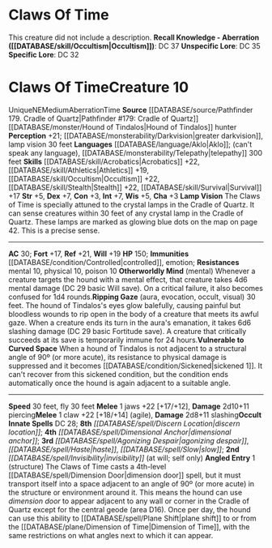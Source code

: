 ﻿---
ac: '30'
alignment: NE
all_resistance: null
burrow_speed: null
charisma: '+3'
climb_speed: null
constitution: '+3'
creature_ability:
- Angled Entry
- Lamp Vision
- Otherworldly Mind
- Ripping Gaze
- Vulnerable to Curved Space
creature_family: null
dexterity: '+7'
element: null
fly_speed: '30'
fortitude: '+17'
hardness: null
hp: '150'
id: '1973'
immunity:
- '[[DATABASE/condition/Controlled|controlled]]'
- '[[DATABASE/trait/Emotion|emotion]]'
intelligence: '+7'
land_speed: '30'
language:
- '[[DATABASE/language/Aklo|Aklo]] ; (can''t speak any language)'
- '[[DATABASE/monsterability/Telepathy|telepathy]] 300 feet'
level: '10'
max_speed: '30'
name: Claws Of Time
perception: '+21'
rarity: Unique
reflex: '+21'
resistance:
- '[[DATABASE/trait/Mental|mental]] 10'
- physical 10
- '[[DATABASE/trait/Poison|poison]] 10'
rus_type_level: null
school: null
sense:
- '[[DATABASE/monsterability/Darkvision|greater darkvision]]'
- lamp vision 30 feet
size: Medium
skill:
- '[[DATABASE/skill/Acrobatics|Acrobatics]] +22'
- '[[DATABASE/skill/Athletics|Athletics]] +19'
- '[[DATABASE/skill/Occultism|Occultism]] +22'
- '[[DATABASE/skill/Stealth|Stealth]] +22'
- '[[DATABASE/skill/Survival|Survival]] +17'
source: '[[DATABASE/source/Pathfinder 179. Cradle of Quartz|Pathfinder #179: Cradle
  of Quartz]]'
speed:
- 30 feet
- fly 30 feet
spell:
- '[[DATABASE/spell/Agonizing Despair|Agonizing Despair]]'
- '[[DATABASE/spell/Dimensional Anchor|Dimensional Anchor]]'
- '[[DATABASE/spell/Discern Location|Discern Location]]'
- '[[DATABASE/spell/Haste|Haste]]'
- '[[DATABASE/spell/Invisibility|Invisibility]]'
- '[[DATABASE/spell/Slow|Slow]]'
strength: '+5'
strength_req: '5'
strongest_save:
- Reflex
swim_speed: null
trait:
- '[[DATABASE/trait/Aberration|Aberration]]'
- '[[DATABASE/trait/Time|Time]]'
- '[[DATABASE/trait/Unique|Unique]]'
type: Creature
vision: Greater darkvision
weakest_save:
- Fortitude
weakness: null
will: '+19'
wisdom: '+5'

---
# Claws Of Time

This creature did not include a description.
**Recall Knowledge - Aberration ([[DATABASE/skill/Occultism|Occultism]])**: DC 37
**Unspecific Lore**: DC 35
**Specific Lore**: DC 32

# Claws Of Time<span class="item-type">Creature 10</span>

<span class="trait-unique item-trait">Unique</span><span class="trait-alignment item-trait">NE</span><span class="trait-size item-trait">Medium</span><span class="item-trait">Aberration</span><span class="item-trait">Time</span>
**Source** [[DATABASE/source/Pathfinder 179. Cradle of Quartz|Pathfinder #179: Cradle of Quartz]]
[[DATABASE/monster/Hound of Tindalos|Hound of Tindalos]] hunter
**Perception** +21; [[DATABASE/monsterability/Darkvision|greater darkvision]], lamp vision 30 feet
**Languages** [[DATABASE/language/Aklo|Aklo]]; (can't speak any language), [[DATABASE/monsterability/Telepathy|telepathy]] 300 feet
**Skills** [[DATABASE/skill/Acrobatics|Acrobatics]] +22, [[DATABASE/skill/Athletics|Athletics]] +19, [[DATABASE/skill/Occultism|Occultism]] +22, [[DATABASE/skill/Stealth|Stealth]] +22, [[DATABASE/skill/Survival|Survival]] +17
**Str** +5, **Dex** +7, **Con** +3, **Int** +7, **Wis** +5, **Cha** +3
**Lamp Vision** The Claws of Time is specially attuned to the crystal lamps in the Cradle of Quartz. It can sense creatures within 30 feet of any crystal lamp in the Cradle of Quartz. These lamps are marked as glowing blue dots on the map on page 42. This is a precise sense.

---
**AC** 30; **Fort** +17, **Ref** +21, **Will** +19
**HP** 150; **Immunities** [[DATABASE/condition/Controlled|controlled]], emotion; **Resistances** mental 10, physical 10, poison 10
<span class="in-box-ability">**Otherworldly Mind** (mental) Whenever a creature targets the hound with a mental effect, that creature takes 4d6 mental damage (DC 29 basic Will save). On a critical failure, it also becomes confused for 1d4 rounds.</span><span class="in-box-ability">**Ripping Gaze** (aura, evocation, occult, visual) 30 feet. The hound of Tindalos's eyes glow balefully, causing painful but bloodless wounds to rip open in the body of a creature that meets its awful gaze. When a creature ends its turn in the aura's emanation, it takes 6d6 slashing damage (DC 29 basic Fortitude save). A creature that critically succeeds at its save is temporarily immune for 24 hours.</span><span class="in-box-ability">**Vulnerable to Curved Space** When a hound of Tindalos is not adjacent to a structural angle of 90º (or more acute), its resistance to physical damage is suppressed and it becomes [[DATABASE/condition/Sickened|sickened 1]]. It can't recover from this sickened condition, but the condition ends automatically once the hound is again adjacent to a suitable angle.</span>

---
**Speed** 30 feet, fly 30 feet
<span class="in-box-ability">**Melee** <span class="action-icon">1</span> jaws +22 [+17/+12], **Damage** 2d10+11 piercing</span><span class="in-box-ability">**Melee** <span class="action-icon">1</span> claw +22 [+18/+14] (agile), **Damage** 2d8+11 slashing</span>**Occult Innate Spells** DC 28; **8th** _[[DATABASE/spell/Discern Location|discern location]]_; **4th** _[[DATABASE/spell/Dimensional Anchor|dimensional anchor]]_; **3rd** _[[DATABASE/spell/Agonizing Despair|agonizing despair]]_, _[[DATABASE/spell/Haste|haste]]_, _[[DATABASE/spell/Slow|slow]]_; **2nd** _[[DATABASE/spell/Invisibility|invisibility]]_ (at will; self only)
<span class="in-box-ability">**Angled Entry** <span class="action-icon">1</span> (structure) The Claws of Time casts a 4th-level [[DATABASE/spell/Dimension Door|dimension door]] spell, but it must transport itself into a space adjacent to an angle of 90º (or more acute) in the structure or environment around it. This means the hound can use _dimension door_ to appear adjacent to any wall or corner in the Cradle of Quartz except for the central geode (area D16).
 Once per day, the hound can use this ability to [[DATABASE/spell/Plane Shift|plane shift]] to or from the [[DATABASE/plane/Dimension of Time|Dimension of Time]], with the same restrictions on what angles next to which it can appear.</span>